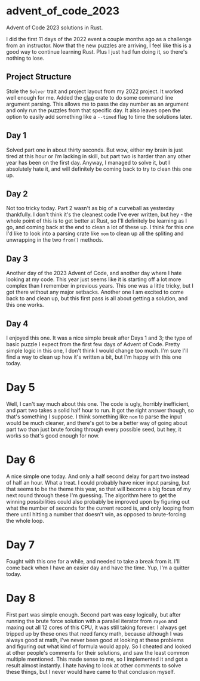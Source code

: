 # advent_of_code_2023

Advent of Code 2023 solutions in Rust.

I did the first 11 days of the 2022 event a couple months ago as a challenge
from an instructor. Now that the new puzzles are arriving, I feel like this
is a good way to continue learning Rust. Plus I just had fun doing it, so
there's nothing to lose.

## Project Structure

Stole the `Solver` trait and project layout from my 2022 project. It worked
well enough for me. Added the [clap](https://crates.io/crates/clap) crate
to do some command line argument parsing. This allows me to pass the day
number as an argument and only run the puzzles from that specific day. It
also leaves open the option to easily add something like a `--timed` flag
to time the solutions later.

## Day 1

Solved part one in about thirty seconds. But wow, either my brain is just tired
at this hour or I’m lacking in skill, but part two is harder than any other
year has been on the first day. Anyway, I managed to solve it, but I absolutely
hate it, and will definitely be coming back to try to clean this one up.

## Day 2

Not too tricky today. Part 2 wasn't as big of a curveball as yesterday
thankfully. I don't think it's the cleanest code I've ever written, but hey -
the whole point of this is to get better at Rust, so I'll definitely be
learning as I go, and coming back at the end to clean a lot of these up. I
think for this one I'd like to look into a parsing crate like `nom` to clean
up all the spliting and unwrapping in the two `from()` methods.

## Day 3

Another day of the 2023 Advent of Code, and another day where I hate looking
at my code. This year just seems like it is starting off a lot more complex
than I remember in previous years. This one was a little tricky, but I got
there without any major setbacks. Another one I am excited to come back to and
clean up, but this first pass is all about getting a solution, and this one
works.

## Day 4

I enjoyed this one. It was a nice simple break after Days 1 and 3; the type of
basic puzzle I expect from the first few days of Advent of Code. Pretty simple
logic in this one, I don't think I would change too much. I'm sure I'll find a
way to clean up how it's written a bit, but I'm happy with this one today.

# Day 5

Well, I can't say much about this one. The code is ugly, horribly inefficient,
and part two takes a solid half hour to run. It got the right answer though, so
that's something I suppose. I think something like `nom` to parse the input
would be much cleaner, and there's got to be a better way of going about part
two than just brute forcing through every possible seed, but hey, it works so
that's good enough for now.

# Day 6

A nice simple one today. And only a half second delay for part two instead of
half an hour. What a treat. I could probably have nicer input parsing, but that
seems to be the theme this year, so that will become a big focus of my next
round through these I'm guessing. The algorithm here to get the winning
possibilities could also probably be improved upon by figuring out what the
number of seconds for the current record is, and only looping from there until
hitting a number that doesn't win, as opposed to brute-forcing the whole loop.

# Day 7

Fought with this one for a while, and needed to take a break from it. I'll come
back when I have an easier day and have the time. Yup, I'm a quitter today.

# Day 8

First part was simple enough. Second part was easy logically, but after running
the brute force solution with a parallel iterator from `rayon` and maxing out
all 12 cores of this CPU, it was still taking forever. I always get tripped up
by these ones that need fancy math, because although I was always good at math,
I've never been good at looking at these problems and figuring out what kind
of formula would apply. So I cheated and looked at other people's comments for
their solutions, and saw the least common multiple mentioned. This made sense
to me, so I implemented it and got a result almost instantly. I hate having to
look at other comments to solve these things, but I never would have came to
that conclusion myself.
